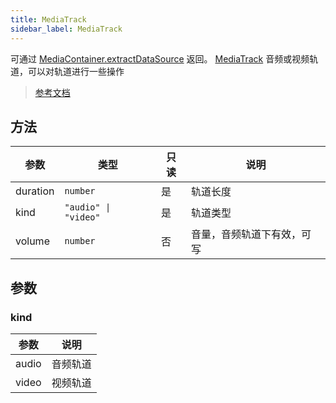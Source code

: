 ```yaml
---
title: MediaTrack
sidebar_label: MediaTrack
---
```


可通过 [MediaContainer.extractDataSource](https://developers.weixin.qq.com/miniprogram/dev/api/media/video-processing/MediaContainer.extractDataSource.html) 返回。 [MediaTrack](https://developers.weixin.qq.com/miniprogram/dev/api/media/video-processing/MediaTrack.html) 音频或视频轨道，可以对轨道进行一些操作

> [参考文档](https://developers.weixin.qq.com/miniprogram/dev/api/media/video-processing/MediaTrack.html)

## 方法

<table>
  <thead>
    <tr>
      <th>参数</th>
      <th>类型</th>
      <th style={{ textAlign: "center"}}>只读</th>
      <th>说明</th>
    </tr>
  </thead>
  <tbody>
    <tr>
      <td>duration</td>
      <td><code>number</code></td>
      <td style={{ textAlign: "center"}}>是</td>
      <td>轨道长度</td>
    </tr>
    <tr>
      <td>kind</td>
      <td><code>&quot;audio&quot; | &quot;video&quot;</code></td>
      <td style={{ textAlign: "center"}}>是</td>
      <td>轨道类型</td>
    </tr>
    <tr>
      <td>volume</td>
      <td><code>number</code></td>
      <td style={{ textAlign: "center"}}>否</td>
      <td>音量，音频轨道下有效，可写</td>
    </tr>
  </tbody>
</table>

## 参数

### kind

<table>
  <thead>
    <tr>
      <th>参数</th>
      <th>说明</th>
    </tr>
  </thead>
  <tbody>
    <tr>
      <td>audio</td>
      <td>音频轨道</td>
    </tr>
    <tr>
      <td>video</td>
      <td>视频轨道</td>
    </tr>
  </tbody>
</table>
